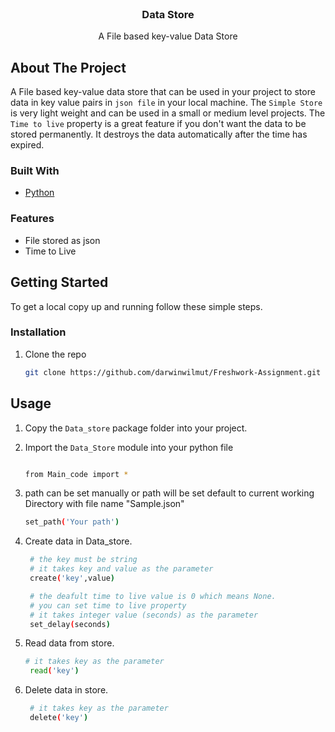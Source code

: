 <!-- PROJECT LOGO -->
<br />
  <h3 align="center">Data Store</h3>
  <p align="center">
    A File based key-value Data Store
    <br />
  </p>
</p>

<!-- ABOUT THE PROJECT -->
## About The Project

A File based key-value data store that can be used in your project to store data in key value pairs in `json file` in your local machine. The `Simple Store` is very light weight and can be used in a small or medium level projects. The `Time to live` property is a great feature if you don't want the data to be stored permanently. It destroys the data automatically after the time has expired. 
### Built With
* [Python](https://www.python.org/)

### Features
* File stored as json 
* Time to Live 


<!-- GETTING STARTED -->
## Getting Started

To get a local copy up and running follow these simple steps.

### Installation

1. Clone the repo
   ```sh
   git clone https://github.com/darwinwilmut/Freshwork-Assignment.git
   ```
<!-- USAGE EXAMPLES -->
## Usage
1. Copy the `Data_store` package folder into your project.

2. Import the `Data_Store` module into your python file
    
    ```sh  

    from Main_code import * 
    ```

3.  path can be set manually or path will be set default to current working Directory with file name "Sample.json"
    ```sh
    set_path('Your path')   
    ``` 

4. Create data in Data_store.
   ```sh 
    # the key must be string
    # it takes key and value as the parameter
    create('key',value)

    # the deafult time to live value is 0 which means None.
    # you can set time to live property
    # it takes integer value (seconds) as the parameter
    set_delay(seconds)
   ```

5. Read data from store.
   ```sh 
   # it takes key as the parameter
    read('key')
   ```
5. Delete data in store.
   ```sh 
    # it takes key as the parameter 
    delete('key')
   ```

   

